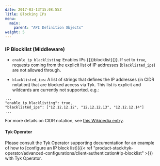 ```yaml
---
date: 2017-03-13T15:08:55Z
Title: Blocking IPs
menu:
  main:
    parent: "API Definition Objects"
weight: 5
---
```


### IP Blocklist (Middleware)

* `enable_ip_blacklisting`: Enables IPs {{<fn>}}blocklist{{</fn>}}. If set to `true`, requests coming from the explicit list of IP addresses (`blacklisted_ips`) are not allowed through.

* `blacklisted_ips`: A list of strings that defines the IP addresses (in CIDR notation) that are blocked access via Tyk. This list is explicit and wildcards are currently not supported. e.g.:

```{.json}
...
"enable_ip_blacklisting": true,
"blacklisted_ips": ["12.12.12.12", "12.12.12.13", "12.12.12.14"]
...
```

For more details on CIDR notation, see [this Wikipedia entry](https://en.wikipedia.org/wiki/Classless_Inter-Domain_Routing#CIDR_notation).


#### Tyk Operator

Please consult the Tyk Operator supporting documentation for an example of how to [configure an IP block list]({{< ref "product-stack/tyk-operator/advanced-configurations/client-authentication#ip-blocklist" >}}) with Tyk Operator.
